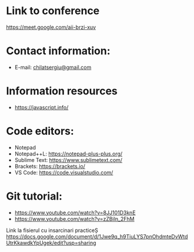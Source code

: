 # Link to conference
https://meet.google.com/aii-brzi-xuv

# Contact information:
+ E-mail: chilatsergiu@gmail.com

# Information resources
+ https://javascript.info/

# Code editors:
+ Notepad
+ Notepad++L: https://notepad-plus-plus.org/
+ Sublime Text: https://www.sublimetext.com/
+ Brackets: https://brackets.io/
+ VS Code: https://code.visualstudio.com/

# Git tutorial:
+ https://www.youtube.com/watch?v=8JJ101D3knE
+ https://www.youtube.com/watch?v=zZBiln_2FhM


Link la fisierul cu insarcinari practiceȘ
https://docs.google.com/document/d/1Jwe9q_h9TiuLYS7pnOhdmteDvWtdUtrKkawdkYpUgek/edit?usp=sharing

